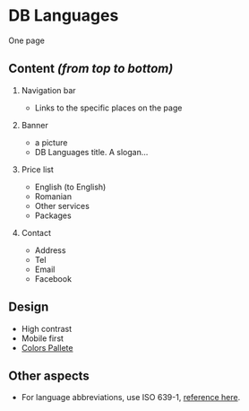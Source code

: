 # DB Languages # 

One page

## Content *(from top to bottom)* ##
1. Navigation bar
    + Links to the specific places on the page

2. Banner 
    + a picture
    + DB Languages title. A slogan...
    
3. Price list
    + English (to English)
    + Romanian
    + Other services
    + Packages

4. Contact
    + Address
    + Tel
    + Email
    + Facebook

## Design ##
+ High contrast
+ Mobile first
+ [Colors Pallete](https://colorhunt.co/palette/ff917bc13131fffdf2ff0202)

## Other aspects ##
+ For language abbreviations, use ISO 639-1, [reference here](https://en.wikipedia.org/wiki/List_of_ISO_639-1_codes).
